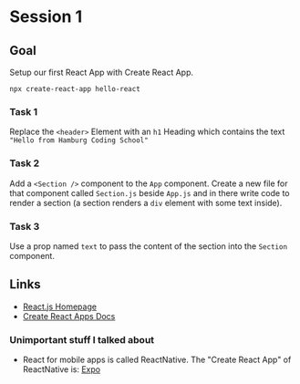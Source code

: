 # Session 1
## Goal
Setup our first React App with Create React App.

`npx create-react-app hello-react`

### Task 1
Replace the `<header>` Element with an `h1` Heading which contains the text `"Hello from Hamburg Coding School"`

### Task 2
Add a `<Section />` component to the `App` component. Create a new file for that component called `Section.js` beside `App.js` and in there write code to render a section (a section renders a `div` element with some text inside).

### Task 3
Use a prop named `text` to pass the content of the section into the `Section` component.

## Links

* [React.js Homepage](https://reactjs.org/)
* [Create React Apps Docs](https://create-react-app.dev/docs/getting-started)

### Unimportant stuff I talked about
* React for mobile apps is called ReactNative. The "Create React App" of ReactNative is: [Expo](https://expo.io/)
